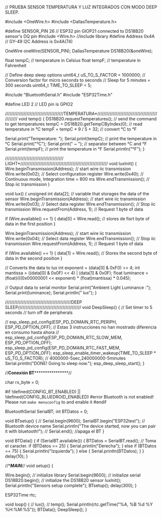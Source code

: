 // PRUEBA SENSOR TEMPERATURA Y LUZ INTEGRADOS CON MODO DEEP SLEEP.

#include <OneWire.h>
#include <DallasTemperature.h>

#define SENSOR_PIN 26 // ESP32 pin GIOP21 connected to DS18B20 sensor's DQ pin
#include <Wire.h>     //include library
#define Address 0x4A  // GY-49 I2C Address is 0x4A(74)

OneWire oneWire(SENSOR_PIN);
DallasTemperature DS18B20(&oneWire);

float tempC; // temperature in Celsius
float tempF; // temperature in Fahrenheit

// Define deep sleep options
uint64_t uS_TO_S_FACTOR = 1000000; // Conversion factor for micro seconds to seconds
// Sleep for 5 minutes = 300 seconds
uint64_t TIME_TO_SLEEP = 5;

#include "BluetoothSerial.h"
#include "ESP32Time.h"

#define LED 2 // LED pin is GPIO2

//////////////////////////////////////TEMPERATURA*///////////////////////////////////////////////
void temp()
{
  DS18B20.requestTemperatures();      // send the command to get temperatures
  tempC = DS18B20.getTempCByIndex(0); // read temperature in °C
  tempF = tempC * 9 / 5 + 32;         // convert °C to °F

  Serial.print("Temperature: ");
  Serial.print(tempC); // print the temperature in °C
  Serial.print("°C");
  Serial.print("  ~  "); // separator between °C and °F
  Serial.print(tempF);   // print the temperature in °F
  Serial.println("°F");
}

////////////////////////////////////// LIGHT*/////////////////////////////////////////////////////////
void luxInit()
{
  Wire.beginTransmission(Address); // start wire iic transmission
  Wire.write(0x02);                // Select configuration register
  Wire.write(0x40);                // Continuous mode, Integration time = 800 ms
  Wire.endTransmission();          // Stop iic transmission
}

void lux()
{
  unsigned int data[2];            // variable that storages the data of the sensor
  Wire.beginTransmission(Address); // start wire iic transmission
  Wire.write(0x03);                // Select data register
  Wire.endTransmission();          // Stop iic transmission
  Wire.requestFrom(Address, 1);    // Request 1 byte of data

  if (Wire.available() == 1)
  {
    data[0] = Wire.read(); // stores de fisrt byte of data in the first position
  }

  Wire.beginTransmission(Address); // start wire iic transmission
  Wire.write(0x04);                // Select data register
  Wire.endTransmission();          // Stop iic transmission
  Wire.requestFrom(Address, 1);    // Request 1 byte of data

  if (Wire.available() == 1)
  {
    data[1] = Wire.read(); // Stores the second byte of data in the second position
  }

  // Converts the data to lux
  int exponent = (data[0] & 0xF0) >> 4;
  int mantissa = ((data[0] & 0x0F) << 4) | (data[1] & 0x0F);
  float luminance = (float)(((0x00000001 << exponent) * (float)mantissa) * 0.045);

  // Output data to serial monitor
  Serial.print("Ambient Light Luminance :");
  Serial.print(luminance);
  Serial.println(" lux");
}

///////////////////////////////////////////DEEP SLEEP/////////////////////////////////////////
void DeepSleep()
{
  // Set timer to 5 seconds
  // turn off de peripherals

  // esp_sleep_pd_config(ESP_PD_DOMAIN_RTC_PERIPH, ESP_PD_OPTION_OFF); // Estas 3 instrucciones no han mostrado diferencia en consumo hasta ahora
  // esp_sleep_pd_config(ESP_PD_DOMAIN_RTC_SLOW_MEM, ESP_PD_OPTION_OFF);
  esp_sleep_pd_config(ESP_PD_DOMAIN_RTC_FAST_MEM, ESP_PD_OPTION_OFF);
  esp_sleep_enable_timer_wakeup(TIME_TO_SLEEP * uS_TO_S_FACTOR); // 4000000-5sec,240000000-5minutes
  Serial.println("DONE! Going to sleep now.");
  esp_deep_sleep_start();
}

//****************Conexión BT********************************//

char rx_byte = 0;

#if !defined(CONFIG_BT_ENABLED) || !defined(CONFIG_BLUEDROID_ENABLED)
#error Bluetooth is not enabled! Please run `make menuconfig` to and enable it
#endif

BluetoothSerial SerialBT;
int BTDatos = 0;

void BTsetup()
{
  // Serial.begin(9600);
  SerialBT.begin("ESP32test"); // Bluetooth device name
  Serial.println("The device started, now you can pair it with bluetooth!");
  // Serial.end(); //apaga el BT
}

void BTData()
{
  if (SerialBT.available())
  {
    BTDatos = SerialBT.read(); // Toma el caracter.
    if (BTDatos == 25)
    {
      Serial.println("Derecha");
    }
    else if (BTDatos == 75)
    {
      Serial.println("Izquierda");
    }
    else
    {
      Serial.println(BTDatos);
    }
  }
  delay(10);
}

//********************************************MAIN*******************************************//
void setup()
{

  Wire.begin();       // initialize library
  Serial.begin(9600); // initialize serial
  DS18B20.begin();    // initialize the DS18B20 sensor
  luxInit();
  Serial.println("Sensors setup complete");
  BTsetup();
  delay(300);
}

ESP32Time rtc;

void loop()
{
  // lux();
  // temp();
  Serial.println(rtc.getTime("%A, %B %d %Y %H:%M:%S"));
  BTData();
  DeepSleep();
}
